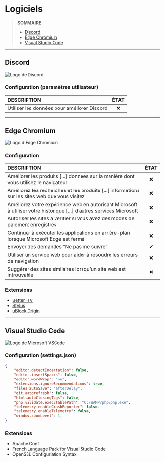 # Logiciels

> **SOMMAIRE**
> + [Discord](#discord)
> + [Edge Chromium](#edge-chromium)
> + [Visual Studio Code](#visual-studio-code)

---

## Discord

![Logo de Discord](https://nsa40.casimages.com/img/2020/09/29/200929091822212346.png)

### Configuration (paramètres utilisateur)

|DESCRIPTION|ÉTAT|
|:--|:--:|
|Utiliser les données pour améliorer Discord|❌|

---

## Edge Chromium

![Logo d'Edge Chromium](https://nsa40.casimages.com/img/2020/09/01/200901085519215466.png)

### Configuration

|DESCRIPTION|ÉTAT|
|:--|:--:|
|Améliorer les produits \[...\] données sur la manière dont vous utilisez le navigateur|❌|
|Améliorez les recherches et les produits \[...\] informations sur les sites web que vous visitez|❌|
|Améliorez votre expérience web en autorisant Microsoft à utiliser votre historique \[...\] d’autres services Microsoft|❌|
|Autoriser les sites à vérifier si vous avez des modes de paiement enregistrés|❌|
|Continuer à exécuter les applications en arrière-plan lorsque Microsoft Edge est fermé|❌|
|Envoyer des demandes “Ne pas me suivre”|✔|
|Utiliser un service web pour aider à résoudre les erreurs de navigation|❌|
|Suggérer des sites similaires lorsqu’un site web est introuvable|❌|

### Extensions

+ [BetterTTV](https://betterttv.com/)
+ [Stylus](https://add0n.com/stylus.html)
+ [uBlock Origin](https://ublockorigin.com/fr)

---

## Visual Studio Code

![Logo de Microsoft VSCode](https://user-images.githubusercontent.com/4087713/29303914-79fbaa14-8166-11e7-813b-826c6c4949a6.png)

### Configuration (settings.json)

```json
{
	"editor.detectIndentation": false,
	"editor.insertSpaces": false,
	"editor.wordWrap": "on",
	"extensions.ignoreRecommendations": true,
	"files.autoSave": "afterDelay",
	"git.autorefresh": false,
	"html.autoClosingTags": false,
	"php.validate.executablePath": "C:/WAMP/php/php.exe",
	"telemetry.enableCrashReporter": false,
	"telemetry.enableTelemetry": false,
	"window.zoomLevel": 1,
}
```

### Extensions

+ Apache Conf
+ French Language Pack for Visual Studio Code
+ OpenSSL Configurlation Syntax
